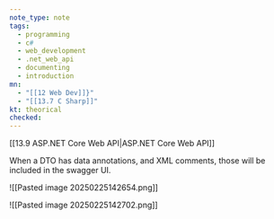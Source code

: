 ```yaml
---
note_type: note
tags:
  - programming
  - c#
  - web_development
  - .net_web_api
  - documenting
  - introduction
mn:
  - "[[12 Web Dev]]}"
  - "[[13.7 C Sharp]]"
kt: theorical
checked:
---
```

[[13.9 ASP.NET Core Web API|ASP.NET Core Web API]]

When a DTO has data annotations, and XML comments, those will be included in the swagger UI.

![[Pasted image 20250225142654.png]]


![[Pasted image 20250225142702.png]]


